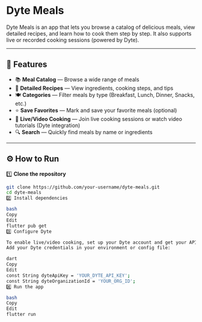 # Dyte Meals

Dyte Meals is an app that lets you browse a catalog of delicious meals, view detailed recipes, and learn how to cook them step by step. It also supports live or recorded cooking sessions (powered by Dyte).

---

## 🍳 Features

- 📚 **Meal Catalog** — Browse a wide range of meals
- 📝 **Detailed Recipes** — View ingredients, cooking steps, and tips
- 🍽️ **Categories** — Filter meals by type (Breakfast, Lunch, Dinner, Snacks, etc.)
- ⭐ **Save Favorites** — Mark and save your favorite meals (optional)
- 🎥 **Live/Video Cooking** — Join live cooking sessions or watch video tutorials (Dyte integration)
- 🔍 **Search** — Quickly find meals by name or ingredients

---

## ⚙️ How to Run

1️⃣ **Clone the repository**

```bash
git clone https://github.com/your-username/dyte-meals.git
cd dyte-meals
2️⃣ Install dependencies

bash
Copy
Edit
flutter pub get
3️⃣ Configure Dyte

To enable live/video cooking, set up your Dyte account and get your API keys.
Add your Dyte credentials in your environment or config file:

dart
Copy
Edit
const String dyteApiKey = 'YOUR_DYTE_API_KEY';
const String dyteOrganizationId = 'YOUR_ORG_ID';
4️⃣ Run the app

bash
Copy
Edit
flutter run